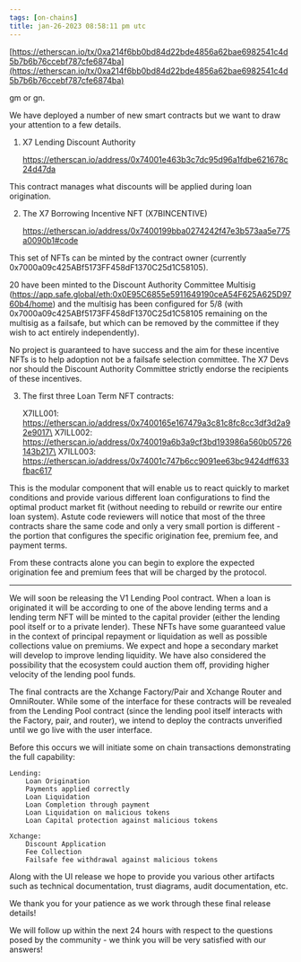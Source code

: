 ```yaml
---
tags: [on-chains]
title: jan-26-2023 08:58:11 pm utc
---
```


[https://etherscan.io/tx/0xa214f6bb0bd84d22bde4856a62bae6982541c4d5b7b6b76ccebf787cfe6874ba](https://etherscan.io/tx/0xa214f6bb0bd84d22bde4856a62bae6982541c4d5b7b6b76ccebf787cfe6874ba)

gm or gn.

We have deployed a number of new smart contracts but we want to draw your attention to a few details.

1. X7 Lending Discount Authority

   https://etherscan.io/address/0x74001e463b3c7dc95d96a1fdbe621678c24d47da

This contract manages what discounts will be applied during loan origination.

2. The X7 Borrowing Incentive NFT (X7BINCENTIVE)

   https://etherscan.io/address/0x7400199bba0274242f47e3b573aa5e775a0090b1#code

This set of NFTs can be minted by the contract owner (currently 0x7000a09c425ABf5173FF458dF1370C25d1C58105).

20 have been minted to the Discount Authority Committee Multisig (https://app.safe.global/eth:0x0E95C6855e5911649190ceA54F625A625D9760b4/home) and the multisig has been configured for 5/8 (with 0x7000a09c425ABf5173FF458dF1370C25d1C58105 remaining on the multisig as a failsafe, but which can be removed by the committee if they wish to act entirely independently).

No project is guaranteed to have success and the aim for these incentive NFTs is to help adoption not be a failsafe selection committee. The X7 Devs nor should the Discount Authority Committee strictly endorse the recipients of these incentives.

3. The first three Loan Term NFT contracts:

   X7ILL001: https://etherscan.io/address/0x7400165e167479a3c81c8fc8cc3df3d2a92e9017\
   X7ILL002: https://etherscan.io/address/0x740019a6b3a9cf3bd193986a560b05726143b217\
   X7ILL003: https://etherscan.io/address/0x74001c747b6cc9091ee63bc9424dff633fbac617

This is the modular component that will enable us to react quickly to market conditions and provide various different loan configurations to find the optimal product market fit (without needing to rebuild or rewrite our entire loan system). Astute code reviewers will notice that most of the three contracts share the same code and only a very small portion is different - the portion that configures the specific origination fee, premium fee, and payment terms.

From these contracts alone you can begin to explore the expected origination fee and premium fees that will be charged by the protocol.

---

We will soon be releasing the V1 Lending Pool contract. When a loan is originated it will be according to one of the above lending terms and a lending term NFT will be minted to the capital provider (either the lending pool itself or to a private lender). These NFTs have some guaranteed value in the context of principal repayment or liquidation as well as possible collections value on premiums. We expect and hope a secondary market will develop to improve lending liquidity. We have also considered the possibility that the ecosystem could auction them off, providing higher velocity of the lending pool funds.

The final contracts are the Xchange Factory/Pair and Xchange Router and OmniRouter. While some of the interface for these contracts will be revealed from the Lending Pool contract (since the lending pool itself interacts with the Factory, pair, and router), we intend to deploy the contracts unverified until we go live with the user interface.

Before this occurs we will initiate some on chain transactions demonstrating the full capability:

    Lending:
        Loan Origination
        Payments applied correctly
        Loan Liquidation
        Loan Completion through payment
        Loan Liquidation on malicious tokens
        Loan Capital protection against malicious tokens

    Xchange:
        Discount Application
        Fee Collection
        Failsafe fee withdrawal against malicious tokens

Along with the UI release we hope to provide you various other artifacts such as technical documentation, trust diagrams, audit documentation, etc.

We thank you for your patience as we work through these final release details!

We will follow up within the next 24 hours with respect to the questions posed by the community - we think you will be very satisfied with our answers!
